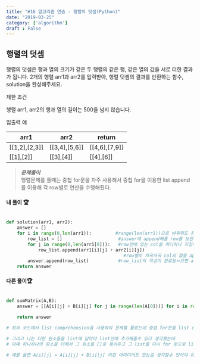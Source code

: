 ```yaml
---
title: "#16 알고리즘 연습 - 행렬의 덧셈(Python)"
date: "2019-03-25"
category: ['algorithm']
draft : False
---
```



## 행렬의 덧셈

행렬의 덧셈은 행과 열의 크기가 같은 두 행렬의 같은 행, 같은 열의 값을 서로 더한 결과가 됩니다. 2개의 행렬 arr1과 arr2를 입력받아, 행렬 덧셈의 결과를 반환하는 함수, solution을 완성해주세요.


제한 조건

행렬 arr1, arr2의 행과 열의 길이는 500을 넘지 않습니다.


입출력 예

|arr1	|arr2	|return|
|-|-|-|
|[[1,2],[2,3]]|	[[3,4],[5,6]]|	[[4,6],[7,9]]|
|[[1],[2]]|	[[3],[4]]	|[[4],[6]]|




>__*문제풀이*__    
행렬문제를 풀때는 중첩 for문을 자주 사용해서 중첩 for을 이용한 list append를 이용해
각 row별로 연산을 수행해줬다.

#### 내 풀이 🏆

```python

def solution(arr1, arr2):
    answer = []
    for i in range(0,len(arr1)):         #range(len(arr1))으로 바꿔줘도 된다
        row_list = []                     #answer에 append해줄 row를 보관하는 임시 row_list
        for j in range(0,len(arr1[0])):   #row안에 있는 col을 하나하나 지칭하기위해
            row_list.append(arr1[i][j] + arr2[i][j])    
                                            #row별로 차곡차곡 col의 합을 append해준다
        answer.append(row_list)           #row_list의 작성이 완료됭ㅆ으면 asnwer에 추가 해준다
    return answer

```

#### 다른 풀이🏆
```python

def sumMatrix(A,B):
    answer = [[A[i][j] + B[i][j] for j in range(len(A[0]))] for i in range(len(A))]

    return answer

# 위의 코드에서 list comprehension을 사용하여 문제를 풀었는데 중첩 for문을 list comprehension에 넣는다는 생각이 참신했다. 

# 그리고 나는 더한 원소들을 list에 담아야 list안에 추가해줄수 있다 생각했는데
# 아예 하나하나의 원소를 더해서 그 원소를 []로 묶어주고 그 list를 다시 for 문으로 list를 생성해 주는 아이디어를 배웠다

# 예를 들면 A[i][j] = A[i][j] + B[i][j] 이런 아이디어도 있는걸 생각할수 있어야 위와같은 아이디어도 나올 수 있을것 같다.
```